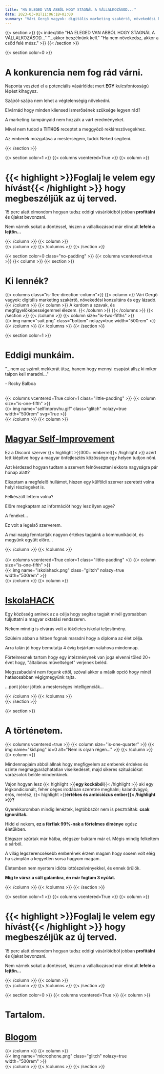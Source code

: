 ```yaml
---
title: "HA ELEGED VAN ABBÓL HOGY STAGNÁL A VÁLLALKOZÁSOD..."
date: 2023-03-01T11:06:18+01:00
summary: "Vári Gergő vagyok: digitális marketing szakértő, növekedési konzultáns és egy lázadó."
---
```

{{< section >}}
	{{< index/title "HA ELEGED VAN ABBÓL HOGY STAGNÁL A VÁLLALKOZÁSOD..." "...akkor beszélnünk kell." "Ha nem növekedsz, akkor a csőd felé mész." >}}
{{< /section >}}

{{< section color=0 >}}
	<h1 class="title">A konkurencia nem fog rád várni.</h1>
	<p>Naponta veszted el a potenciális vásárlóidat mert <b>EGY</b> kulcsfontosságú lépést kihagysz.</p>
	<p>Szájról-szájra nem lehet a végtelenségig növekedni.</p>
	<p>Elvárnád hogy minden kliensed ismerősének szüksége legyen rád?</p>
	<p>A marketing kampányaid nem hozzák a várt eredményeket.</p>
	<p>Mivel nem tudod a <b>TITKOS</b> receptet a meggyőző reklámszövegekhez.</p>
	<p>Az emberek mozgatása a mesterségem, tudok Neked segíteni.</p>
{{< /section >}}

{{< section color=1 >}}
	{{< columns vcentered=True >}}
		{{< column >}}
			<h1 class="title">{{< highlight >}}Foglalj le velem egy hívást{{< /highlight >}} hogy megbeszéljük az új terved.</h1>
			<p>15 perc alatt elmondom hogyan tudsz eddigi vásárlóidból jobban <b>profitálni</b> és újakat bevonzani.</p>
			<p>Nem várnék sokat a döntéssel, hiszen a vállalkozásod már elindult <b>lefelé a lejtőn...</b></p>
		{{< /column >}}
		{{< column >}}
	<div class="calendly-inline-widget" data-url="https://calendly.com/gergovari/growth-consultation?hide_event_type_details=1&hide_gdpr_banner=1&background_color=000&text_color=f2f2f2&primary_color=f2f2f2"></div>
	<script type="text/javascript" src="https://assets.calendly.com/assets/external/widget.js" async></script>
		{{< /column >}}
	{{< /columns >}}
{{< /section >}}

{{< section color=0 class="no-padding" >}}
	{{< columns vcentered=true >}}
		{{< column >}}
			{{< section >}}
				<h1 class="title">Ki lennék?</h1>
				{{< columns class="is-flex-direction-column">}}
					{{< column >}}
						Vári Gergő vagyok: digitális marketing szakértő, növekedési konzultáns és egy lázadó.
					{{< /column >}}
					{{< column >}}
						A kardom a szavak, és megfigyelőképességemmel élezem.
					{{< /column >}}
				{{< /columns >}}
			{{< /section >}}
		{{< /column >}}
		{{< column size="is-two-fifths" >}}
			<div class="has-text-centered">
				{{< img name="suit.png" class="bottom" nolazy=true width="500rem" >}}<br/>
			</div>
		{{< /column >}}
	{{< /columns >}}
{{< /section >}}

{{< section color=1 >}}
<h1 class="title">Eddigi munkáim.</h1>
<p>"...nem az számít mekkorát ütsz, hanem hogy mennyi csapást állsz ki mikor talpon kell maradni..."</p>
<p> - Rocky Balboa</p>
<br />
<div class="color0 decorate-link">
	{{< columns vcentered=True color=1 class="little-padding" >}}
		{{< column size="is-one-fifth" >}}
			<div class="has-text-centered">
				{{< img name="selfimprovhu.gif" class="glitch" nolazy=true width="500rem" svg=True >}}<br/>
			</div>
		{{< /column >}}
		{{< column >}}
			<h1 class="animate-off"><a href="https://iskolahack.hu">Magyar Self-Improvement</a></h1>
			<p>Ez a Discord szerver {{< highlight >}}300+ emberrel{{< /highlight >}} azért lett kiépítve hogy a magyar önfejlesztés közössége egy helyen tudjon nőni.</p>
			<p>Azt kérdezed hogyan tudtam a szervert felnöveszteni ekkora nagyságra pár hónap alatt?</p>
			<p>Elkaptam a megfelelő hullámot, hiszen egy külföldi szerver szeretett volna helyi részlegeket is.</p>
			<p>Felkészült lettem volna?</p> 
			<p>Előre megkaptam az információt hogy lesz ilyen ugye?</p> 
			<p>A fenéket...</p>
			<p>Ez volt a legelső szerverem.</p>
			<p>A mai napig fenntartják nagyon értékes tagjaink a kommunikációt, és megyünk együtt előre...</p>
		{{< /column >}}
	{{< /columns >}}
</div>
<br />
<div class="color0 decorate-link">
	{{< columns vcentered=True color=1 class="little-padding" >}}
		{{< column size="is-one-fifth" >}}
<div class="has-text-centered">
	{{< img name="iskolahack.png" class="glitch" nolazy=true width="500rem" >}}<br/>
</div>
		{{< /column >}}
		{{< column >}}
<h1 class="animate-off"><a href="https://iskolahack.hu">IskolaHACK</a></h1>
<p>Egy közösség aminek az a célja hogy segítse tagjait minél gyorsabban túljuttatni a magyar oktatási rendszeren.</p>
<p>Nekem mindig is elvárás volt a tökéletes iskolai teljesítmény.</p>
<p>Szüleim abban a hitben fognak maradni hogy a diploma az élet célja.</p>
<p>Arra talán jó hogy bemutatja 4 évig bejártam valahova mindennap.</p>
<p>Förtelmesnek tartom hogy egy intézménynek van joga elvenni tőled 20+ évet hogy, "általános műveltséget" verjenek beléd.</p>
<p>Megszabadulni nem fogunk ettől, szóval akkor a másik opció hogy minél hatásosabban végigmegyünk rajta.</p>
<p>...pont jókor jöttek a mesterséges intelligenciák...</p>
		{{< /column >}}
	{{< /columns >}}
</div>
{{< /section >}}

{{< section >}}
	<h1 class="title">A történetem.</h1>
	{{< columns vcentered=true >}}
		{{< column size="is-one-quarter" >}}
			{{< img name="kid.png" id=0 alt="Nem is olyan régen..." >}}
		{{< /column >}}
		{{< column >}}
			<p>Mindennapjaim abból állnak hogy megfigyelem az emberek érdekes és szinte megmagyarázhatatlan viselkedését, majd sikeres szituációkat varázsolok belőle mindenkinek.</p>
			<p>Vajon hogyan lesz {{< highlight >}}<b>egy kockából</b>{{< /highlight >}} aki egy légkondícionált, fehér céges irodában szeretne meghalni; kalandvágyó, erős, merész, {{< highlight >}}<b>értékes és ambíciózus ember{{< /highlight >}}?</b></p>
			<p>Gyerekkoromban mindig lenéztek, legtöbbször nem is pesztráltak: <b>csak ignoráltak.</b></p>
			<p>Hidd el nekem, <b>ez a férfiak 99%-nak a förtelmes élménye</b> egész életükben.</p>
			<p>Elégszer szúrtak már hátba, elégszer buktam már el. Mégis mindig felkeltem a sárból.</p>
			<p>A világ legszerencsésebb emberének érzem magam hogy sosem volt elég ha szimplán a kegyetlen sorsa hagyom magam.</p>
			<p>Életemben nem nyertem idióta lottószelvényekkel, és ennek örülök.</p>
			<p><b>Míg te vársz a sült galambra, én már fogtam 3 nyúlat.</b></p>
		{{< /column >}}
	{{< /columns >}}
{{< /section >}}

{{< section color=1 >}}
	{{< columns vcentered=True >}}
		{{< column >}}
			<h1 class="title">{{< highlight >}}Foglalj le velem egy hívást{{< /highlight >}} hogy megbeszéljük az új terved.</h1>
			<p>15 perc alatt elmondom hogyan tudsz eddigi vásárlóidból jobban <b>profitálni</b> és újakat bevonzani.</p>
			<p>Nem várnék sokat a döntéssel, hiszen a vállalkozásod már elindult <b>lefelé a lejtőn...</b></p>
		{{< /column >}}
		{{< column >}}
	<div class="calendly-inline-widget" data-url="https://calendly.com/gergovari/growth-consultation?hide_event_type_details=1&hide_gdpr_banner=1&background_color=000&text_color=f2f2f2&primary_color=f2f2f2"></div>
	<script type="text/javascript" src="https://assets.calendly.com/assets/external/widget.js" async></script>
		{{< /column >}}
	{{< /columns >}}
{{< /section >}}

{{< section color=0 >}}
	{{< columns vcentered=True >}}
		{{< column >}}
			<h1 class="title">Tartalom.</h1>
			<span class="decorate-link"><h1 class="animate-off"><a href="https://blog.varigergo.hu/">Blogom</a></h1></span>
		{{< /column >}}
		{{< column >}}
			<div class="has-text-centered">
				{{< img name="microphone.png" class="glitch" nolazy=true width="500rem" >}}<br/>
			</div>
		{{< /column >}}
	{{< /columns >}}
{{< /section >}}
